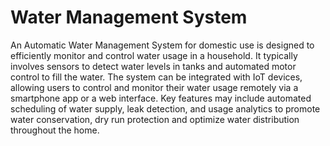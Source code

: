 # Water Management System
An Automatic Water Management System for domestic use is designed to efficiently monitor and control water usage in a household. 
It typically involves sensors to detect water levels in tanks and automated motor control to fill the water. 
The system can be integrated with IoT devices, allowing users to control and monitor their water usage remotely via a smartphone app or a web interface. 
Key features may include automated scheduling of water supply, leak detection, and usage analytics to promote water conservation, dry run protection and optimize water distribution throughout the home.
